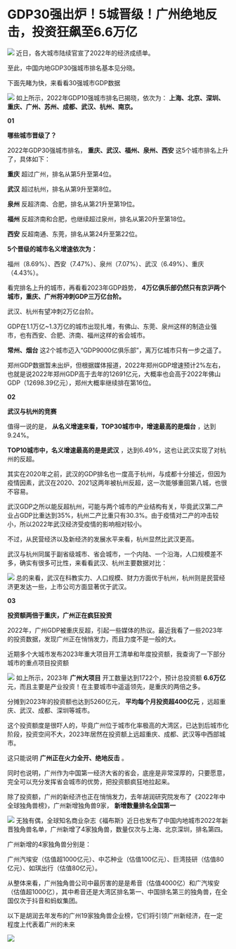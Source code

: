 # GDP30强出炉！5城晋级！广州绝地反击，投资狂飙至6.6万亿

![](https://inews.gtimg.com/news_bt/Op_DPVdSYxVi39jLg5kDn-S6GMpcyHCCj4hHlyJpBZ65QAA/1000)
近日，各大城市陆续官宣了2022年的经济成绩单。

至此，中国内地GDP30强城市排名基本见分晓。

下面先睹为快，来看看30强城市GDP数据

![](https://inews.gtimg.com/news_bt/OJEG13woERRUZpscUmHmSuK9-7Zk7iybwzZs1T1hTZM9QAA/1000)
如上所示，2022年GDP10强城市排名已揭晓，依次为： **上海、北京、深圳、重庆、广州、苏州、成都、武汉、杭州、南京。**

**01**

**哪些城市晋级了？**

2022年GDP30强城市排名， **重庆、武汉、福州、泉州、西安** 这5个城市排名上升了，具体如下：

**重庆** 超过广州，排名从第5升至第4位。

**武汉** 超过杭州，排名从第9升至第8位。

**泉州** 反超济南、合肥，排名从第21升至第19位。

**福州** 反超济南和合肥，也继续超过泉州，排名从第20升至第18位。

**西安** 反超南通、东莞，排名从第24升至第22位。

**5个晋级的城市名义增速依次为：**

福州（8.69%）、西安（7.47%）、泉州（7.07%）、武汉（6.49%）、重庆（4.43%）。

看完排名上升的城市，再看看2023年GDP趋势， **4万亿俱乐部仍然只有京沪两个城市，重庆、广州将冲刺GDP三万亿台阶。**

武汉、杭州有望冲刺2万亿台阶。

GDP在1.1万亿~1.3万亿的城市出现扎堆，有佛山、东莞、泉州这样的制造业强市，也有西安、合肥、济南、福州这样的省会城市。

**常州、烟台** 这2个城市迈入“GDP9000亿俱乐部”，离万亿城市只有一步之遥了。

郑州GDP数据暂未出炉，但根据媒体报道，2022年郑州GDP增速预计2%左右，也就是说2022年郑州GDP高于去年的12691亿元，大概率也会高于2022年佛山GDP（12698.39亿元），郑州大概率继续排在第16位。

**02**

**武汉与杭州的竞赛**

值得一说的是， **从名义增速来看，TOP30城市中，增速最高的是烟台** ，达到9.24%。

**TOP10城市中，名义增速最高的是是武汉** ，达到6.49%，这也让武汉实现了对杭州的反超。

其实在2020年之前，武汉的GDP排名也一度高于杭州，与成都十分接近，但因为疫情因素，武汉在2020、2021这两年被杭州反超，这一次能够重回第八城，也很不容易。

武汉GDP之所以能反超杭州，可能与两个城市的产业结构有关，毕竟武汉第二产业占GDP比重达到35%，杭州二产比重只有30.3%。由于疫情对二产的冲击较小，所以2022年武汉经济受疫情的影响相对较小。

不过，从民营经济以及新经济的发展水平来看，杭州显然比武汉更高。

武汉与杭州同属于副省级城市、省会城市，一个内陆、一个沿海，人口规模差不多，确实有很多可比性，来看看武汉、杭州主要数据对比：

![](https://inews.gtimg.com/news_bt/OGcbEUAo9sTmzkGoaqs2NzuzULoMdgdZutlXwtEH-gDC0AA/1000)
总的来看，武汉在科教实力、人口规模、财力方面优于杭州，杭州则是民营经济更发达一些，上市公司方面显著优于武汉。

**03**

**投资额两倍于重庆，广州正在疯狂投资**

2022年，广州GDP被重庆反超，引起一些媒体的热议。最近我看了一些2023年的投资数据，发现广州正在悄悄发力，而且力度不是一般的大。

近期多个大城市发布2023年重大项目开工清单和年度投资额，我查询了一下部分城市的重点项目投资额

![](https://inews.gtimg.com/news_bt/OzWqzsUzt1qhVxJ0f1RzPtvLbxBUS_hQ4HFoYai-vPIEsAA/1000)
如上所示，2023年 **广州大项目** 开工数量达到1722个，预计总投资额 **6.6万亿**
元，而且主要是产业投资！在主要城市中遥遥领先，是重庆的两倍之多。

分摊到2023年的投资额也达到5260亿元， **平均每个月投资超400亿元** ，远超重庆、武汉、成都、深圳等城市。

这个投资额度是很吓人的，毕竟广州位于城市化率极高的大湾区，已达到后城市化阶段，投资空间不大，2023年居然在投资额上远超重庆、成都、武汉等中西部城市。

这只能说明 **广州正在火力全开、绝地反击** 。

同时也说明，广州作为中国第一经济大省的省会，底座是非常深厚的，只要愿意，完全可以充分发挥省会城市的优势，把投资额疯狂地拉起来。

除了投资额，广州的新经济也正在悄悄发力，去年胡润研究院发布了《2022年中全球独角兽榜》，广州新增独角兽9家， **新增数量排名全国第一**

![](https://inews.gtimg.com/news_bt/ObMeCgp0hDwOAkjBVQqutT78I0_jn14M4DsRq-uQRc8FAAA/1000)
无独有偶，全球知名商业杂志《福布斯》近日也发布了中国内地城市2022年新晋独角兽名单，广州新增了4家独角兽，数量仅次与上海、北京深圳，排名第四。

广州新增的4家独角兽分别是：

广州汽埃安（估值超1000亿元）、中芯种业（估值100亿元）、巨湾技研（估值80亿元）、如琪出行（估值80亿元）。

从整体来看，广州独角兽公司中最厉害的是是希音（估值4000亿）和广汽埃安（估值超1000亿），其中希音还是大湾区排名第一、中国排名第三的独角兽，在全国仅次于抖音和蚂蚁集团。

以下是胡润去年发布的广州19家独角兽企业榜，它们将引领广州新经济，在一定程度上代表着广州的未来

![](https://inews.gtimg.com/news_bt/OrzfjvrP1ptjyj8s_8z_5ahpfGVaCN3lgZ9Qmoy50M3_oAA/1000)

